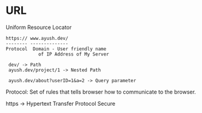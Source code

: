 # URL 
Uniform Resource Locator

```
https:// www.ayush.dev/
-------- --------------
Protocol  Domain - User friendly name
            of IP Address of My Server

 dev/ -> Path
 ayush.dev/project/1 -> Nested Path

 ayush.dev/about?userID=1&a=2 -> Query parameter

```

Protocol: Set of rules that tells browser how to communicate to the browser.

https -> Hypertext Transfer Protocol Secure

